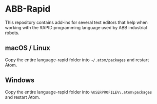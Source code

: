 # ABB-Rapid
This repository contains add-ins for several text editors that help when working with the RAPID programming language used by ABB industrial robots.

## macOS / Linux
Copy the entire language-rapid folder into `~/.atom/packages` and restart Atom.

## Windows
Copy the entire language-rapid folder into `%USERPROFILE%\.atom\packages` and restart Atom.
